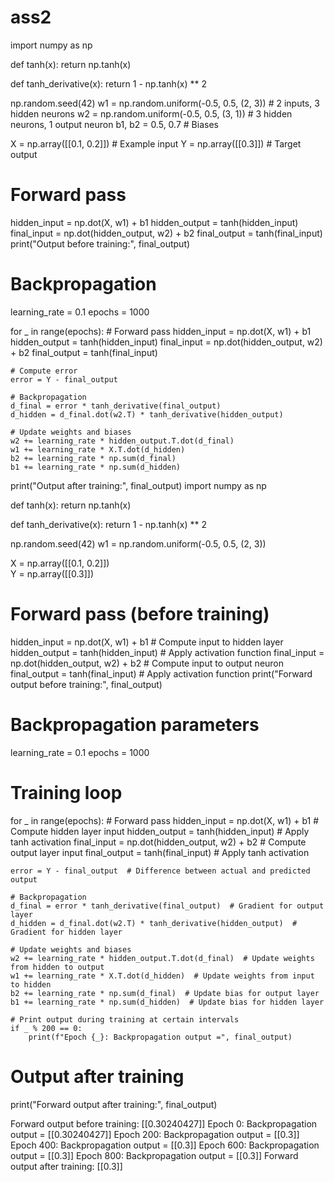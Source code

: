# ass2

import numpy as np

def tanh(x):
    return np.tanh(x)

def tanh_derivative(x):
    return 1 - np.tanh(x) ** 2

np.random.seed(42)
w1 = np.random.uniform(-0.5, 0.5, (2, 3))  # 2 inputs, 3 hidden neurons
w2 = np.random.uniform(-0.5, 0.5, (3, 1))  # 3 hidden neurons, 1 output neuron
b1, b2 = 0.5, 0.7  # Biases


X = np.array([[0.1, 0.2]])  # Example input
Y = np.array([[0.3]])  # Target output

# Forward pass
hidden_input = np.dot(X, w1) + b1
hidden_output = tanh(hidden_input)
final_input = np.dot(hidden_output, w2) + b2
final_output = tanh(final_input)
print("Output before training:", final_output)

# Backpropagation
learning_rate = 0.1
epochs = 1000

for _ in range(epochs):
    # Forward pass
    hidden_input = np.dot(X, w1) + b1
    hidden_output = tanh(hidden_input)
    final_input = np.dot(hidden_output, w2) + b2
    final_output = tanh(final_input)
    
    # Compute error
    error = Y - final_output
    
    # Backpropagation
    d_final = error * tanh_derivative(final_output)
    d_hidden = d_final.dot(w2.T) * tanh_derivative(hidden_output)
    
    # Update weights and biases
    w2 += learning_rate * hidden_output.T.dot(d_final)
    w1 += learning_rate * X.T.dot(d_hidden)
    b2 += learning_rate * np.sum(d_final)
    b1 += learning_rate * np.sum(d_hidden)

print("Output after training:", final_output)
import numpy as np

def tanh(x):
    return np.tanh(x)

def tanh_derivative(x):
    return 1 - np.tanh(x) ** 2 

np.random.seed(42)
w1 = np.random.uniform(-0.5, 0.5, (2, 3))  


X = np.array([[0.1, 0.2]])  
Y = np.array([[0.3]])  

# Forward pass (before training)
hidden_input = np.dot(X, w1) + b1  # Compute input to hidden layer
hidden_output = tanh(hidden_input)  # Apply activation function
final_input = np.dot(hidden_output, w2) + b2  # Compute input to output neuron
final_output = tanh(final_input)  # Apply activation function
print("Forward output before training:", final_output)

# Backpropagation parameters
learning_rate = 0.1
epochs = 1000

# Training loop
for _ in range(epochs):
    # Forward pass
    hidden_input = np.dot(X, w1) + b1  # Compute hidden layer input
    hidden_output = tanh(hidden_input)  # Apply tanh activation
    final_input = np.dot(hidden_output, w2) + b2  # Compute output layer input
    final_output = tanh(final_input)  # Apply tanh activation
    

    error = Y - final_output  # Difference between actual and predicted output
    
    # Backpropagation
    d_final = error * tanh_derivative(final_output)  # Gradient for output layer
    d_hidden = d_final.dot(w2.T) * tanh_derivative(hidden_output)  # Gradient for hidden layer
    
    # Update weights and biases
    w2 += learning_rate * hidden_output.T.dot(d_final)  # Update weights from hidden to output
    w1 += learning_rate * X.T.dot(d_hidden)  # Update weights from input to hidden
    b2 += learning_rate * np.sum(d_final)  # Update bias for output layer
    b1 += learning_rate * np.sum(d_hidden)  # Update bias for hidden layer

    # Print output during training at certain intervals
    if _ % 200 == 0:
        print(f"Epoch {_}: Backpropagation output =", final_output)

# Output after training
print("Forward output after training:", final_output)



Forward output before training: [[0.30240427]]
Epoch 0: Backpropagation output = [[0.30240427]]
Epoch 200: Backpropagation output = [[0.3]]
Epoch 400: Backpropagation output = [[0.3]]
Epoch 600: Backpropagation output = [[0.3]]
Epoch 800: Backpropagation output = [[0.3]]
Forward output after training: [[0.3]]
